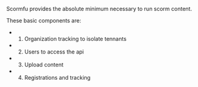 Scormfu provides the absolute minimum necessary to run scorm content. 

These basic components are:
-  1) Organization tracking to isolate tennants
-  2) Users to access the api
-  3) Upload content
-  4) Registrations and tracking

